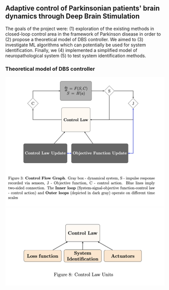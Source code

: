 ## Adaptive control of Parkinsonian patients' brain dynamics through Deep Brain Stimulation

The goals of the project were: (1) exploration of the existing methods in closed-loop control area in the framework of Parkinson disease in order to (2) propose a theoretical model of DBS controller. We aimed to (3) investigate ML algorithms which can potentially be used for system identification. Finally, we (4) implemented a simplified model of neuropathological system (5) to test system identification methods.

### Theoretical model of DBS controller

<p align="center">
  <img src="https://github.com/MariaPershina/my_master_thesis/blob/main/images/CF_graph.png" width="650">
  <img src="https://github.com/MariaPershina/my_master_thesis/blob/main/images/CF_units.png" width="550">
</p>
